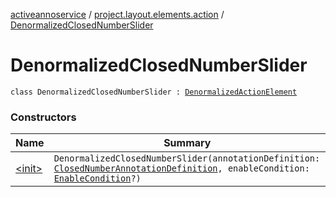 [activeannoservice](../../index.md) / [project.layout.elements.action](../index.md) / [DenormalizedClosedNumberSlider](./index.md)

# DenormalizedClosedNumberSlider

`class DenormalizedClosedNumberSlider : `[`DenormalizedActionElement`](../-denormalized-action-element/index.md)

### Constructors

| Name | Summary |
|---|---|
| [&lt;init&gt;](-init-.md) | `DenormalizedClosedNumberSlider(annotationDefinition: `[`ClosedNumberAnnotationDefinition`](../../annotationdefinition/-closed-number-annotation-definition/index.md)`, enableCondition: `[`EnableCondition`](../../project.annotationschema/-enable-condition/index.md)`?)` |
